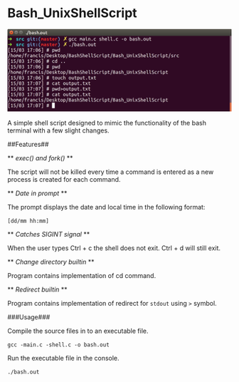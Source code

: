 # Bash_UnixShellScript

![BashScript](bash.png)

A simple shell script designed to mimic the functionality of the bash terminal with a few slight changes.

##Features##

** *exec() and fork()* **

The script will not be killed every time a command is entered as a new process is created for each command.

** *Date in prompt* **

The prompt displays the date and local time in the following format:

```
[dd/mm hh:mm]
```

** *Catches SIGINT signal* **

When the user types Ctrl + c the shell does not exit. Ctrl + d will still exit.

** *Change directory builtin* **

Program contains implementation of cd command.

** *Redirect builtin* **

Program contains implementation of redirect for ```stdout``` using ```>``` symbol.

###Usage###

Compile the source files in to an executable file.
```
gcc -main.c -shell.c -o bash.out
```
Run the executable file in the console.
```
./bash.out
```
